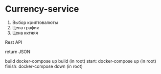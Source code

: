 # Currency-service

1) Выбор криптовалюты 
2) Цена график
3) Цена кктяяя

Rest API 

return JSON


build docker-compose up build (in root) 
start: docker-compose up (in root)
finish: docker-compose down (in root)